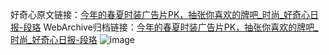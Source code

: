 好奇心原文链接：[今年的春夏时装广告片PK，抽张你喜欢的牌吧_时尚_好奇心日报-段珞](https://www.qdaily.com/articles/5681.html)
WebArchive归档链接：[今年的春夏时装广告片PK，抽张你喜欢的牌吧_时尚_好奇心日报-段珞](http://web.archive.org/web/20190623165228/https://www.qdaily.com/articles/5681.html)
![image](http://ww3.sinaimg.cn/large/007d5XDply1g3w8z6xt5qj30u05qchdt)